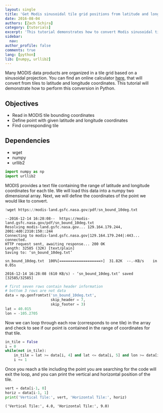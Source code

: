 ```yaml
---
layout: single
title: 'Get Modis sinusoidal tile grid positions from latitude and longitude coordinates in Python'
date: 2016-08-04
authors: [Zach Schira]
category: [tutorials]
excerpt: 'This tutorial demonstrates how to convert Modis sinusoidal tile grid positions to latitude and longitude in Python.'
sidebar:
  nav:
author_profile: false
comments: true
lang: [python]
lib: [numpy, urllib2]
---
```


Many MODIS data products are organized in a tile grid based on a sinusoidal projection. 
You can find an online calculator [here](http://landweb.nascom.nasa.gov/cgi-bin/developer/tilemap.cgi), that will convert from tiles to latitude and longitude coordinates. 
This tutorial will demonstrate how to perform this conversion in Python.

## Objectives

- Read in MODIS tile bounding coordinates
- Define point with given latitude and longitude coordinates
- Find corresponding tile

## Dependencies

- wget
- numpy
- urllib2


```python
import numpy as np
import urllib2
```

MODIS provides a text file containing the range of latitude and longitude coordinates for each tile. We will load this data into a numpy two dimensional array. Next, we will define the coordinates of the point we would like to convert.


```python
!wget https://modis-land.gsfc.nasa.gov/pdf/sn_bound_10deg.txt
```

    --2016-12-14 16:28:08--  https://modis-land.gsfc.nasa.gov/pdf/sn_bound_10deg.txt
    Resolving modis-land.gsfc.nasa.gov... 129.164.179.244, 2001:4d0:2310:150::244
    Connecting to modis-land.gsfc.nasa.gov|129.164.179.244|:443... connected.
    HTTP request sent, awaiting response... 200 OK
    Length: 32585 (32K) [text/plain]
    Saving to: ‘sn_bound_10deg.txt’
    
    sn_bound_10deg.txt  100%[===================>]  31.82K  --.-KB/s    in 0.05s   
    
    2016-12-14 16:28:08 (610 KB/s) - ‘sn_bound_10deg.txt’ saved [32585/32585]
    



```python
# first seven rows contain header information
# bottom 3 rows are not data
data = np.genfromtxt('sn_bound_10deg.txt', 
                     skip_header = 7, 
                     skip_footer = 3)
lat = 40.015
lon = -105.2705
```

Now we can loop through each row (corresponds to one tile) in the array and check to see if our point is contained in the range of coordinates for that tile.


```python
in_tile = False
i = 0
while(not in_tile):
    in_tile = lat >= data[i, 4] and lat <= data[i, 5] and lon >= data[i, 2] and lon <= data[i, 3]
    i += 1
```

Once you reach a tile including the point you are searching for the code will exit the loop, and you can print the vertical and horizontal position of the tile.


```python
vert = data[i-1, 0]
horiz = data[i-1, 1]
print('Vertical Tile:', vert, 'Horizontal Tile:', horiz)
```

    ('Vertical Tile:', 4.0, 'Horizontal Tile:', 9.0)

